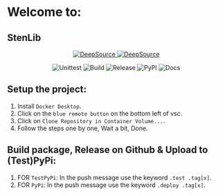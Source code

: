 # Welcome to:

## StenLib

<p align="center">
  <a href="https://app.deepsource.com/gh/Structura-Engineering/StenLib/">
    <img src="https://app.deepsource.com/gh/Structura-Engineering/StenLib.svg/?label=active+issues&show_trend=true&token=aVu9lik1r9ykXWLQZSGz3ItB" alt="DeepSource">
    <img src="https://app.deepsource.com/gh/Structura-Engineering/StenLib.svg/?label=resolved+issues&show_trend=true&token=aVu9lik1r9ykXWLQZSGz3ItB" alt="DeepSource">
  </a>
</p>
<p align="center">
  <a>
    <img src="https://img.shields.io/badge/Unittest-${{ job.status }}-brightgreen" alt="Unittest">
    <img src="https://img.shields.io/badge/Build-${{ job.status }}-brightgreen" alt="Build">
    <img src="https://img.shields.io/badge/Release-${{ job.status }}-brightgreen" alt="Release">
    <img src="https://img.shields.io/badge/PyPI-${{ job.status }}-brightgreen" alt="PyPI">
    <img src="https://img.shields.io/badge/Docs-${{ job.status }}-brightgreen" alt="Docs">
  </a>
</p>

## Setup the project:

1. Install `Docker Desktop`.
2. Click on the `blue remote button` on the bottom left of vsc.
3. Click on `Clone Repository in Container Volume...`.
4. Follow the steps one by one, Wait a bit, Done.

## Build package, Release on Github & Upload to (Test)PyPi:

1. FOR `TestPyPi`: In the push message use the keyword `.test .tag[x]`.
2. FOR `PyPi`: In the push message use the keyword `.deploy .tag[x]`.
